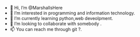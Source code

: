 - 👋 Hi, I’m @MarshalIsHere
- 👀 I’m interested in programming and information technology.
- 🌱 I’m currently learning python,web deveolpment.
- 💞️ I’m looking to collaborate with somebody .
- 📫 You can reach me through git ?.

<!---
MarshalIsHere/MarshalIsHere is a ✨ special ✨ repository because its `README.md` (this file) appears on your GitHub profile.
You can click the Preview link to take a look at your changes.
--->
